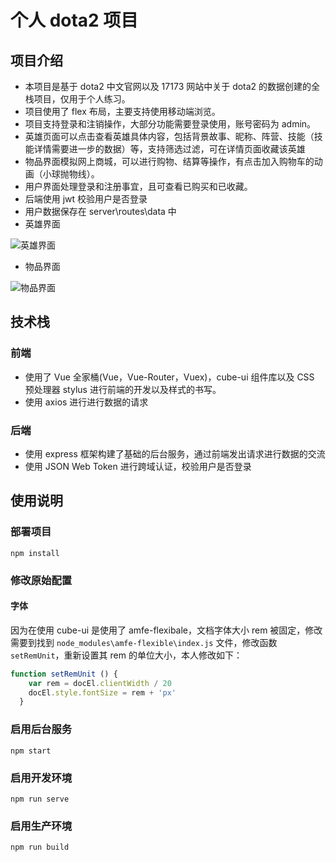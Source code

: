 # 个人 dota2 项目

## 项目介绍
- 本项目是基于 dota2 中文官网以及 17173 网站中关于 dota2 的数据创建的全栈项目，仅用于个人练习。
- 项目使用了 flex 布局，主要支持使用移动端浏览。
- 项目支持登录和注销操作，大部分功能需要登录使用，账号密码为 admin。
- 英雄页面可以点击查看英雄具体内容，包括背景故事、昵称、阵营、技能（技能详情需要进一步的数据）等，支持筛选过滤，可在详情页面收藏该英雄
- 物品界面模拟网上商城，可以进行购物、结算等操作，有点击加入购物车的动画（小球抛物线）。
- 用户界面处理登录和注册事宜，且可查看已购买和已收藏。
- 后端使用 jwt 校验用户是否登录
- 用户数据保存在 server\routes\data 中
- 英雄界面
   
![英雄界面](https://cdn.jsdelivr.net/gh/kerbalhao/blog_images/img/2020/SxKVv5r5Cu.gif)
- 物品界面
 
![物品界面](https://cdn.jsdelivr.net/gh/kerbalhao/blog_images/img/2020/AdLYeNBHWw.gif)
## 技术栈

### 前端
- 使用了 Vue 全家桶(Vue，Vue-Router，Vuex)，cube-ui 组件库以及 CSS 预处理器 stylus 进行前端的开发以及样式的书写。
- 使用 axios 进行进行数据的请求

### 后端
- 使用 express 框架构建了基础的后台服务，通过前端发出请求进行数据的交流
- 使用 JSON Web Token 进行跨域认证，校验用户是否登录

## 使用说明
### 部署项目
```
npm install
```
### 修改原始配置
#### 字体
因为在使用 cube-ui 是使用了 amfe-flexibale，文档字体大小 rem 被固定，修改需要到找到 `node_modules\amfe-flexible\index.js` 文件，修改函数 `setRemUnit`，重新设置其 rem 的单位大小，本人修改如下：
```js
function setRemUnit () {
    var rem = docEl.clientWidth / 20
    docEl.style.fontSize = rem + 'px'
  }
```

### 启用后台服务
```
npm start 
```
### 启用开发环境
```
npm run serve
```

### 启用生产环境
```
npm run build
```